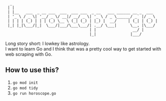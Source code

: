 ```
  _                                                                
 | |                                                               
 | |__   ___  _ __ ___  ___  ___ ___  _ __   ___ ______ __ _  ___  
 | '_ \ / _ \| '__/ _ \/ __|/ __/ _ \| '_ \ / _ \______/ _` |/ _ \ 
 | | | | (_) | | | (_) \__ \ (_| (_) | |_) |  __/     | (_| | (_) |
 |_| |_|\___/|_|  \___/|___/\___\___/| .__/ \___|      \__, |\___/ 
                                     | |                __/ |      
                                     |_|               |___/       
```

Long story short: I lowkey like astrology.  
I want to learn Go and I think that was a pretty cool way to get started with web scraping with Go.

## How to use this?
1. `go mod init`
2. `go mod tidy`
3. `go run horoscope.go`